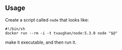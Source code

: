 ## Usage

Create a script called `node` that looks like:

    #!/bin/sh
    docker run --rm -i -t tvaughan/node:5.3.0 node "$@"

make it executable, and then run it.
